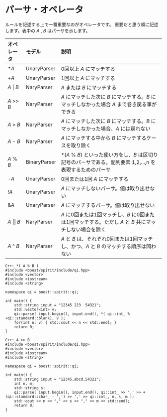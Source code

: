 # パーサ・オペレータ

ルールを記述する上で一番重要なのがオペレータです。
重要だと思う順に記述します。表中の *A* , *B* はパーサを示します。

| オペレータ | モデル | 説明 |
|:--|:--|:--|
| \**A* | UnaryParser | 0回以上 *A* にマッチする |
| +*A* | UnaryParser | 1回以上 *A* にマッチする |
| *A* \| *B* | NaryParser | *A* または *B* にマッチする |
| *A* >> *B* | NaryParser | *A* にマッチした次に *B* にマッチする。*B* にマッチしなかった場合 *A* まで巻き戻る事ができる |
| *A* > *B* | NaryParser | *A* にマッチした次に *B* にマッチする。*B* にマッチしなかった場合、*A* には戻れない |
| *A* - *B* | NaryParser | *A* にマッチする中から *B* にマッチするケースを取り除く |
| *A* % *B* | BinaryParser | \*(*A* % *B*) といった使い方をし、*B* は区切り記号のパーサである。配列要素 1,2,...,n を表現するためのパーサ |
| -*A* | UnaryParser | 0回または1回 *A* にマッチする |
| !*A* | UnaryParser | *A* にマッチしないパーサ。値は取り出せない |
| &*A* | UnaryParser | *A* にマッチするパーサ。値は取り出せない |  
| *A* \|\| *B* | NaryParser | *A* に0回または1回マッチし、*B* に0回または1回マッチする。ただし *A* と *B* 共にマッチしない場合を除く |
| *A* ^ *B* | NaryParser | *A* と *B* は、それぞれ0回または1回マッチし、かつ、*A* と *B* のマッチする順序は問わない |  

```
C++: *( A % B )
#include <boost/spirit/include/qi.hpp>
#include <vector>
#include <iostream>
#include <string>

namespace qi = boost::spirit::qi;

int main() {
	std::string input = "12345 223  54321";
	std::vector<int> v;
	qi::parse( input.begin(), input.end(), *( qi::int_ % +qi::standard::blank), v ); 
	for(int n: v) { std::cout << n << std::endl; }
	return 0;
}
```

```
C++: A >> B
#include <boost/spirit/include/qi.hpp>
#include <vector>
#include <iostream>
#include <string>

namespace qi = boost::spirit::qi;

int main() {
	std::string input = "12345,abcd,54321";
	int n, m;
	std::string s;
	qi::parse( input.begin(), input.end(), qi::int_ >> ',' >> +(qi::standard::char_ - ',') >> ',' >> qi::int_, n, s, m ); 
	std::cout << n << "," << s << "," << m << std::endl;
	return 0;
}
```
